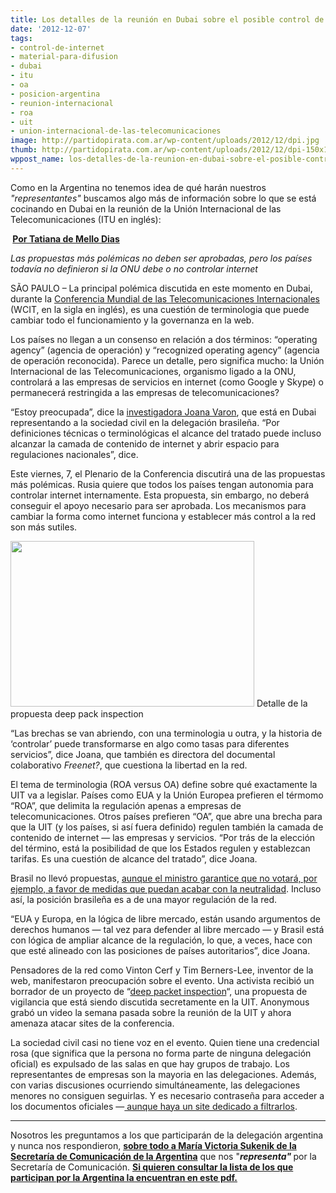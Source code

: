 ```yaml
---
title: Los detalles de la reunión en Dubai sobre el posible control de Internet
date: '2012-12-07'
tags:
- control-de-internet
- material-para-difusion
- dubai
- itu
- oa
- posicion-argentina
- reunion-internacional
- roa
- uit
- union-internacional-de-las-telecomunicaciones
image: http://partidopirata.com.ar/wp-content/uploads/2012/12/dpi.jpg
thumb: http://partidopirata.com.ar/wp-content/uploads/2012/12/dpi-150x150.jpg
wppost_name: los-detalles-de-la-reunion-en-dubai-sobre-el-posible-control-de-internet
---
```


Como en la Argentina no tenemos idea de qué harán nuestros <em>"representantes"</em> buscamos algo más de información sobre lo que se está cocinando en Dubai en la reunión de la Unión Internacional de las Telecomunicaciones (ITU en inglés):

<strong> <a href="http://blogs.estadao.com.br/link/os-detalhes-da-reuniao-em-dubai/" target="_blank">Por Tatiana de Mello Dias</a></strong>

<em>Las propuestas más polémicas no deben ser aprobadas, pero los países todavía no definieron si la ONU debe o no controlar internet
</em>

SÃO PAULO – La principal polémica discutida en este momento en Dubai, durante la <a href="http://partidopirata.com.ar/7617/el-dueno-de-la-red-reunion-de-la-uit-control-de-internet">Conferencia Mundial de las Telecomunicaciones Internacionales</a> (WCIT, en la sigla en inglés), es una cuestión de terminologia que puede cambiar todo el funcionamiento y la governanza en la web.

Los países no llegan a un consenso en relación a dos términos: “operating agency” (agencia de operación) y “recognized operating agency” (agencia de operación reconocida). Parece un detalle, pero significa mucho: la Unión Internacional de las Telecomunicaciones, organismo ligado a la ONU, controlará a las empresas de servicios en internet (como Google y Skype) o permanecerá restringida a las empresas de telecomunicaciones?

“Estoy preocupada”, dice la <a href="http://blogs.estadao.com.br/link/documentario-discute-o-controle-da-internet/">investigadora Joana Varon</a>, que está en Dubai representando a la sociedad civil en la delegación brasileña. “Por definiciones técnicas o terminológicas el alcance del tratado puede incluso alcanzar la camada de contenido de internet y abrir espacio para regulaciones nacionales”, dice.

Este viernes, 7, el Plenario de la Conferencia discutirá una de las propuestas más polémicas. Rusia quiere que todos los países tengan autonomia para controlar internet internamente. Esta propuesta, sin embargo, no deberá conseguir el apoyo necesario para ser aprobada. Los mecanismos para cambiar la forma como internet funciona y establecer más control a la red son más sutiles.

<a href="http://partidopirata.com.ar/wp-content/uploads/2012/12/dpi.jpg"><img title="dpi" src="http://partidopirata.com.ar/wp-content/uploads/2012/12/dpi.jpg" alt="" width="390" height="265" /></a> Detalle de la propuesta deep pack inspection


“Las brechas se van abriendo, con una terminologia u outra, y la historia de ‘controlar’ puede transformarse en algo como tasas para diferentes servicios”, dice Joana, que también es directora del documental colaborativo <em>Freenet?</em>, que cuestiona la libertad en la red.

El tema de terminologia (ROA versus OA) define sobre qué exactamente la UIT va a legislar. Países como EUA y la Unión Europea prefieren el térmomo “ROA”, que delimita la regulación apenas a empresas de telecomunicaciones. Otros países prefieren “OA”, que abre una brecha para que la UIT (y los países, si así fuera definido) regulen también la camada de contenido de internet — las empresas y servicios. “Por trás de la elección del término, está la posibilidad de que los Estados regulen y establezcan tarifas. Es una cuestión de alcance del tratado”, dice Joana.

Brasil no llevó propuestas, <a href="http://partidopirata.com.ar/7636/brasil-en-la-wcit-contra-la-neutralidad-no-firmo-dice-ministro-de-comunicaciones-de-brasil-y-argentina">aunque el ministro garantice que no votará, por ejemplo, a favor de medidas que puedan acabar con la neutralidad</a>. Incluso así, la posición brasileña es a de una mayor regulación de la red.

“EUA y Europa, en la lógica de libre mercado, están usando argumentos de derechos humanos — tal vez para defender al libre mercado — y Brasil está con lógica de ampliar alcance de la regulación, lo que, a veces, hace con que esté alineado con las posiciones de países autoritarios”, dice Joana.

Pensadores de la red como Vinton Cerf y Tim Berners-Lee, inventor de la web, manifestaron preocupación sobre el evento. Una activista recibió un borrador de un proyecto de “<a href="https://docs.google.com/viewer?a=v&amp;pid=gmail&amp;attid=0.1&amp;thid=13b717a12439a50d&amp;mt=application/vnd.openxmlformats-officedocument.wordprocesingml.document&amp;url=https://mail.google.com/mail/u/0/?ui%3D2%26ik%3D6e8f91387c%26view%3Datt%26th%3D13b717a12439a50d%26attid%3D0.1%26disp%3Dsafe%26realattid%3Df_hae7y3li0%26zw&amp;sig=AHIEtbTnsFN74D3TUxqmpT0jU0mlLbKWTg">deep packet inspection</a>“, una propuesta de vigilancia que está siendo discutida secretamente en la UIT. Anonymous grabó un video la semana pasada sobre la reunión de la UIT y ahora amenaza atacar sites de la conferencia.

La sociedad civil casi no tiene voz en el evento. Quien tiene una credencial rosa (que significa que la persona no forma parte de ninguna delegación oficial) es expulsado de las salas en que hay grupos de trabajo. Los representantes de empresas son la mayoria en las delegaciones. Además, con varias discusiones ocurriendo simultáneamente, las delegaciones menores no consiguen seguirlas. Y es necesario contraseña para acceder a los documentos oficiales —<a href="http://partidopirata.com.ar/7613/filtramos-para-que-todos-vean-lo-que-es-discutido-sobre-wcitleaks-el-futuro-de-internet"> aunque haya un site dedicado a filtrarlos</a>.

<hr />

Nosotros les preguntamos a los que participarán de la delegación argentina y nunca nos respondieron, <strong><a href="http://www.itu.int/online/mm/scripts/gd.detail?p&amp;_languageid=1&amp;_n=&amp;_owner=SEC_GMPCS&amp;_phone=&amp;_personid=1174566" target="_blank">sobre todo a María Victoria Sukenik de la Secretaría de Comunicación de la Argentina</a></strong> que nos "<strong><em>representa"</em> </strong>por la Secretaría de Comunicación.
<strong><a href="http://files.wcitleaks.org/public/S12-WCIT12-ADM-0004%21%21PDF-E_18Nov.pdf" target="_blank">Si quieren consultar la lista de los que participan por la Argentina la encuentran en este pdf.</a></strong>
